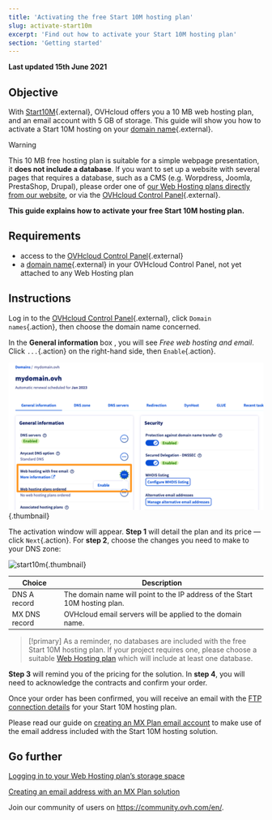 ```yaml
---
title: 'Activating the free Start 10M hosting plan'
slug: activate-start10m
excerpt: 'Find out how to activate your Start 10M hosting plan'
section: 'Getting started'
---
```


**Last updated 15th June 2021**

## Objective

With [Start10M](https://www.ovhcloud.com/en-gb/domains/free-web-hosting/){.external}, OVHcloud offers you a 10 MB web hosting plan, and an email account with 5 GB of storage. This guide will show you how to activate a Start 10M hosting on your [domain name](https://www.ovhcloud.com/en-gb/domains/){.external}.

> [!warning]
> This 10 MB free hosting plan is suitable for a simple webpage presentation, it **does not include a database**. If you want to set up a website with several pages that requires a database, such as a CMS (e.g. Worpdress, Joomla, PrestaShop, Drupal), please order one of [our Web Hosting plans directly from our website](https://www.ovhcloud.com/en-gb/web-hosting/), or via the [OVHcloud Control Panel](https://www.ovh.com/auth/?action=gotomanager&from=https://www.ovh.co.uk/&ovhSubsidiary=GB){.external}.
>

**This guide explains how to activate your free Start 10M hosting plan.**

## Requirements

- access to the [OVHcloud Control Panel](https://www.ovh.com/auth/?action=gotomanager&from=https://www.ovh.co.uk/&ovhSubsidiary=GB){.external}
- a [domain name](https://www.ovhcloud.com/en-gb/domains/){.external} in your OVHcloud Control Panel, not yet attached to any Web Hosting plan 

## Instructions

Log in to the [OVHcloud Control Panel](https://www.ovh.com/auth/?action=gotomanager&from=https://www.ovh.co.uk/&ovhSubsidiary=GB){.external}, click `Domain names`{.action}, then choose the domain name concerned.

In the **General information** box , you will see *Free web hosting and email*. Click `...`{.action} on the right-hand side, then `Enable`{.action}.

![start10m](images/start10m-step1-01.png){.thumbnail}

The activation window will appear. **Step 1** will detail the plan and its price — click `Next`{.action}. For **step 2**, choose the changes you need to make to your DNS zone:

![start10m](images/start10m-step1-02.png){.thumbnail}

| Choice                                       	| Description                                                                                                               								|
|--------------------------------------------	|-----------------------------------------------------------------------------------------------------------------------------------------------------------|
| DNS A record                         	| The domain name will point to the IP address of the Start 10M hosting plan.                                               								|
| MX DNS record 	| OVHcloud email servers will be applied to the domain name. 	|

> [!primary]
> As a reminder, no databases are included with the free Start 10M hosting plan. If your project requires one, please choose a suitable [Web Hosting plan](https://www.ovhcloud.com/en-gb/web-hosting/) which will include at least one database.

**Step 3** will remind you of the pricing for the solution. In **step 4**, you will need to acknowledge the contracts and confirm your order.

Once your order has been confirmed, you will receive an email with the [FTP connection details](../log-in-to-storage-ftp-web-hosting/) for your Start 10M hosting plan.

Please read our guide on [creating an MX Plan email account](../../emails/hosted_email_how_to_set_up_an_email_address/) to make use of the email address included with the Start 10M hosting solution.

## Go further

[Logging in to your Web Hosting plan’s storage space](../log-in-to-storage-ftp-web-hosting/)

[Creating an email address with an MX Plan solution](../../emails/hosted_email_how_to_set_up_an_email_address/)

Join our community of users on <https://community.ovh.com/en/>.
